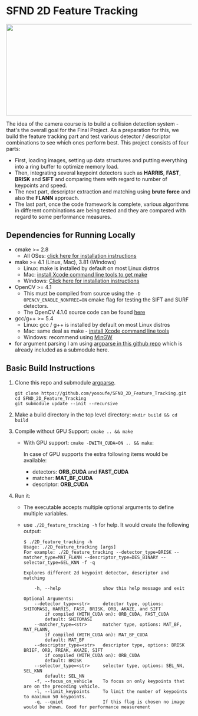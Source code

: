 # SFND 2D Feature Tracking

<img src="images/keypoints.png" width="820" height="248" />

The idea of the camera course is to build a collision detection system - that's the overall goal for the Final Project. As a preparation for this, we build the feature tracking part and test various detector / descriptor combinations to see which ones perform best. This project consists of four parts:

* First, loading images, setting up data structures and putting everything into a ring buffer to optimize memory load. 
* Then, integrating several keypoint detectors such as **HARRIS**, **FAST**, **BRISK** and **SIFT** and comparing them with regard to number of keypoints and speed. 
* The next part, descriptor extraction and matching using **brute force** and also the **FLANN** approach. 
* The last part, once the code framework is complete, various algorithms in different combinations are being tested and they are compared with regard to some performance measures.  

## Dependencies for Running Locally
* cmake >= 2.8
  * All OSes: [click here for installation instructions](https://cmake.org/install/)
* make >= 4.1 (Linux, Mac), 3.81 (Windows)
  * Linux: make is installed by default on most Linux distros
  * Mac: [install Xcode command line tools to get make](https://developer.apple.com/xcode/features/)
  * Windows: [Click here for installation instructions](http://gnuwin32.sourceforge.net/packages/make.htm)
* OpenCV >= 4.1
  * This must be compiled from source using the `-D OPENCV_ENABLE_NONFREE=ON` cmake flag for testing the SIFT and SURF detectors.
  * The OpenCV 4.1.0 source code can be found [here](https://github.com/opencv/opencv/tree/4.1.0)
* gcc/g++ >= 5.4
  * Linux: gcc / g++ is installed by default on most Linux distros
  * Mac: same deal as make - [install Xcode command line tools](https://developer.apple.com/xcode/features/)
  * Windows: recommend using [MinGW](http://www.mingw.org/)
* for argument parsing I am using [argparse in this github repo](https://github.com/cofyc/argparse)
   which is already included as a submodule here.

## Basic Build Instructions

1. Clone this repo and submodule [argparse](https://github.com/cofyc/argparse).

   ```
   git clone https://github.com/yosoufe/SFND_2D_Feature_Tracking.git
   cd SFND_2D_Feature_Tracking
   git submodule update --init --recursive
   ```

2. Make a build directory in the top level directory: `mkdir build && cd build`
3. Compile without GPU Support: `cmake .. && make`

      * With GPU support: `cmake -DWITH_CUDA=ON .. && make`:
         
         In case of GPU supports the extra following items would be available: 
            
          * detectors: **ORB_CUDA** and **FAST_CUDA**
          * matcher: **MAT_BF_CUDA**
          * descriptor: **ORB_CUDA**


4. Run it:

   * The executable accepts multiple optional arguments to define multiple variables.
   * use `./2D_feature_tracking -h` for help. It would create the following output:

      ```
      $ ./2D_feature_tracking -h
      Usage: ./2D_feature_tracking [args]
      For example: ./2D_feature_tracking --detector_type=BRISK --matcher_type=MAT_FLANN --descriptor_type=DES_BINARY --selector_type=SEL_KNN -f -q

      Explores different 2d keypoint detector, descriptor and matching

          -h, --help                show this help message and exit

      Optional Arguments: 
          --detector_type=<str>     detector type, options: SHITOMASI, HARRIS, FAST, BRISK, ORB, AKAZE, and SIFT
              if compiled (WITH_CUDA on): ORB_CUDA, FAST_CUDA
              default: SHITOMASI
          --matcher_type=<str>      matcher type, options: MAT_BF, MAT_FLANN,
              if compiled (WITH_CUDA on): MAT_BF_CUDA
              default: MAT_BF
          --descriptor_type=<str>   descriptor type, options: BRISK BRIEF, ORB, FREAK, AKAZE, SIFT
              if compiled (WITH_CUDA on): ORB_CUDA
              default: BRISK
          --selector_type=<str>     selector type, options: SEL_NN, SEL_KNN
              default: SEL_NN
          -f, --focus_on_vehicle    To focus on only keypoints that are on the preceding vehicle.
          -l, --limit_keypoints     To limit the number of keypoints to maximum 50 keypoints.
          -q, --quiet               If this flag is chosen no image would be shown. Good for performance measurement
      ```
